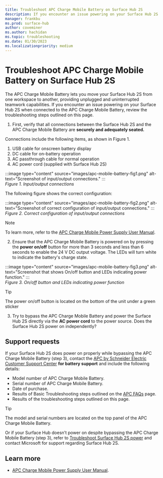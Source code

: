 ```yaml
---
title: Troubleshoot APC Charge Mobile Battery on Surface Hub 2S
description: If you encounter an issue powering on your Surface Hub 2S when connected to the APC Charge Mobile Battery, review the troubleshooting steps outlined on this page.
manager: frankbu
ms.prod: surface-hub
author: coveminer
ms.author: hachidan
ms.topic: troubleshooting
ms.date: 01/30/2023
ms.localizationpriority: medium
---
```


# Troubleshoot APC Charge Mobile Battery on Surface Hub 2S

The APC Charge Mobile Battery lets you move your Surface Hub 2S from one workspace to another, providing unplugged and uninterrupted teamwork capabilities. If you encounter an issue powering on your Surface Hub 2S when connected to the APC Charge Mobile Battery, review the troubleshooting steps outlined on this page.

1. First, verify that all connections between the Surface Hub 2S and the APC Charge Mobile Battery are **securely and adequately seated.**

Connections include the following items, as shown in Figure 1.

1. USB cable for onscreen battery display
2. DC cable for on-battery operation
3. AC passthrough cable for normal operation
4. AC power cord (supplied with Surface Hub 2S)

:::image type="content" source="images/apc-mobile-battery-fig1.png" alt-text="Screenshot of input/output connections." :::<br>
*Figure 1. Input/output connections*

The following figure shows the correct configuration:

:::image type="content" source="images/apc-mobile-battery-fig2.png" alt-text="Screenshot of correct configuration of input/output connections." :::<br>
*Figure 2. Correct configuration of input/output connections*

> [!NOTE]
> To learn more, refer to the [APC Charge Mobile Power Supply User Manual](https://www.apc.com/us/en/download/document/SPD_UM-990-6394_EN/).

2. Ensure that the APC Charge Mobile Battery is powered on by pressing the **power on/off** button for more than 3 seconds and less than 6 seconds to enable the 24 V DC output voltage. The LEDs will turn white to indicate the battery's charge state.

:::image type="content" source="images/apc-mobile-battery-fig3.png" alt-text="Screenshot that shows On/off button and LEDs indicating power function." :::<br>
*Figure 3. On/off button and LEDs indicating power function*

> [!TIP]
> The power on/off button is located on the bottom of the unit under a green sticker

3. Try to bypass the APC Charge Mobile Battery and power the Surface Hub 2S directly via the **AC power cord** to the power source. Does the Surface Hub 2S power on independently?

## Support requests

If your Surface Hub 2S does power on properly while bypassing the APC Charge Mobile Battery (step 3), contact the [APC by Schneider Electric Customer Support Center](https://www.apc.com/us/en/support/contact-us/) **for battery support** and include the following details:

- Model number of APC Charge Mobile Battery.
- Serial number of APC Charge Mobile Battery.
- Date of purchase.
- Results of Basic Troubleshooting steps outlined on the [APC FAQs](https://www.apc.com/us/en/faqs/FA405616/) page.
- Results of the troubleshooting steps outlined on this page.

> [!TIP]
> The model and serial numbers are located on the top panel of the APC Charge Mobile Battery.

Or if your Surface Hub doesn’t power on despite bypassing the APC Charge Mobile Battery (step 3), refer to [Troubleshoot Surface Hub 2S power](troubleshoot-power-surface-hub-2s.md) and contact Microsoft for support regarding Surface Hub 2S.

## Learn more

- [APC Charge Mobile Power Supply User Manual](https://www.apc.com/us/en/download/document/SPD_UM-990-6394_EN/).